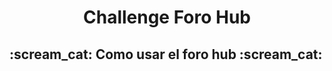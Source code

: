 <h1 align="center"> Challenge Foro Hub </h1>
<h2>
:scream_cat: Como usar el foro hub :scream_cat:
</h2>
